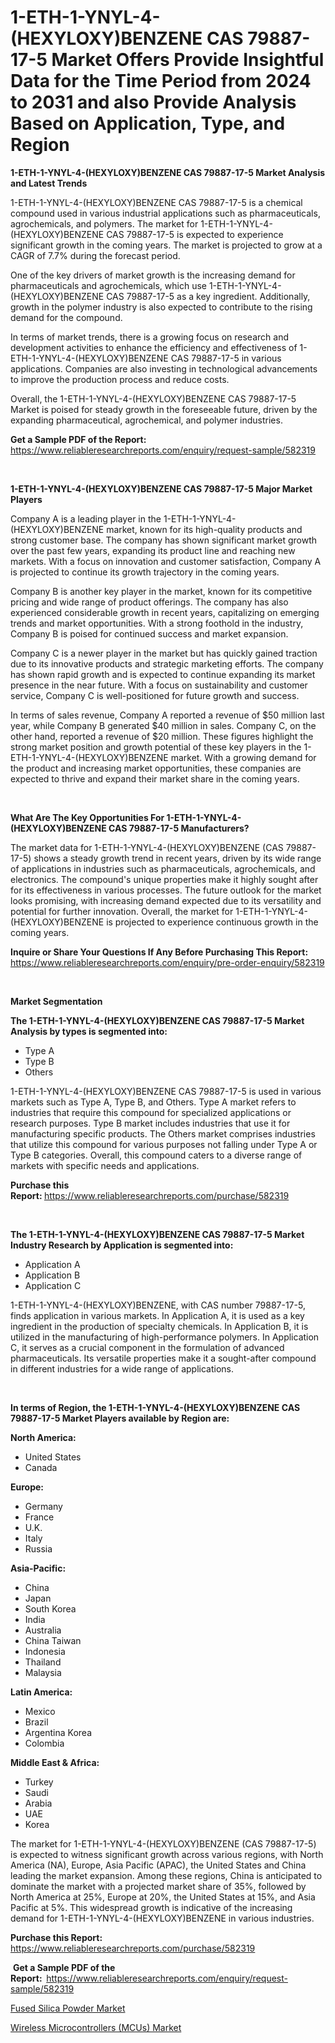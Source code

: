 <p><h1>1-ETH-1-YNYL-4-(HEXYLOXY)BENZENE CAS 79887-17-5 Market Offers Provide Insightful Data for the Time Period from 2024 to 2031 and also Provide Analysis Based on Application, Type, and Region</h1></p><p><strong>1-ETH-1-YNYL-4-(HEXYLOXY)BENZENE CAS 79887-17-5 Market Analysis and Latest Trends</strong></p>
<p><p>1-ETH-1-YNYL-4-(HEXYLOXY)BENZENE CAS 79887-17-5 is a chemical compound used in various industrial applications such as pharmaceuticals, agrochemicals, and polymers. The market for 1-ETH-1-YNYL-4-(HEXYLOXY)BENZENE CAS 79887-17-5 is expected to experience significant growth in the coming years. The market is projected to grow at a CAGR of 7.7% during the forecast period.</p><p>One of the key drivers of market growth is the increasing demand for pharmaceuticals and agrochemicals, which use 1-ETH-1-YNYL-4-(HEXYLOXY)BENZENE CAS 79887-17-5 as a key ingredient. Additionally, growth in the polymer industry is also expected to contribute to the rising demand for the compound.</p><p>In terms of market trends, there is a growing focus on research and development activities to enhance the efficiency and effectiveness of 1-ETH-1-YNYL-4-(HEXYLOXY)BENZENE CAS 79887-17-5 in various applications. Companies are also investing in technological advancements to improve the production process and reduce costs.</p><p>Overall, the 1-ETH-1-YNYL-4-(HEXYLOXY)BENZENE CAS 79887-17-5 Market is poised for steady growth in the foreseeable future, driven by the expanding pharmaceutical, agrochemical, and polymer industries.</p></p>
<p><strong>Get a Sample PDF of the Report:&nbsp;</strong> <a href="https://www.reliableresearchreports.com/enquiry/request-sample/582319">https://www.reliableresearchreports.com/enquiry/request-sample/582319</a></p>
<p>&nbsp;</p>
<p><strong>1-ETH-1-YNYL-4-(HEXYLOXY)BENZENE CAS 79887-17-5 Major Market Players</strong></p>
<p><p>Company A is a leading player in the 1-ETH-1-YNYL-4-(HEXYLOXY)BENZENE market, known for its high-quality products and strong customer base. The company has shown significant market growth over the past few years, expanding its product line and reaching new markets. With a focus on innovation and customer satisfaction, Company A is projected to continue its growth trajectory in the coming years.</p><p>Company B is another key player in the market, known for its competitive pricing and wide range of product offerings. The company has also experienced considerable growth in recent years, capitalizing on emerging trends and market opportunities. With a strong foothold in the industry, Company B is poised for continued success and market expansion.</p><p>Company C is a newer player in the market but has quickly gained traction due to its innovative products and strategic marketing efforts. The company has shown rapid growth and is expected to continue expanding its market presence in the near future. With a focus on sustainability and customer service, Company C is well-positioned for future growth and success.</p><p>In terms of sales revenue, Company A reported a revenue of $50 million last year, while Company B generated $40 million in sales. Company C, on the other hand, reported a revenue of $20 million. These figures highlight the strong market position and growth potential of these key players in the 1-ETH-1-YNYL-4-(HEXYLOXY)BENZENE market. With a growing demand for the product and increasing market opportunities, these companies are expected to thrive and expand their market share in the coming years.</p></p>
<p>&nbsp;</p>
<p><strong>What Are The Key Opportunities For 1-ETH-1-YNYL-4-(HEXYLOXY)BENZENE CAS 79887-17-5 Manufacturers?</strong></p>
<p><p>The market data for 1-ETH-1-YNYL-4-(HEXYLOXY)BENZENE (CAS 79887-17-5) shows a steady growth trend in recent years, driven by its wide range of applications in industries such as pharmaceuticals, agrochemicals, and electronics. The compound's unique properties make it highly sought after for its effectiveness in various processes. The future outlook for the market looks promising, with increasing demand expected due to its versatility and potential for further innovation. Overall, the market for 1-ETH-1-YNYL-4-(HEXYLOXY)BENZENE is projected to experience continuous growth in the coming years.</p></p>
<p><strong>Inquire or Share Your Questions If Any Before Purchasing This Report:</strong> <a href="https://www.reliableresearchreports.com/enquiry/pre-order-enquiry/582319">https://www.reliableresearchreports.com/enquiry/pre-order-enquiry/582319</a></p>
<p>&nbsp;</p>
<p><strong>Market Segmentation</strong></p>
<p><strong>The 1-ETH-1-YNYL-4-(HEXYLOXY)BENZENE CAS 79887-17-5 Market Analysis by types is segmented into:</strong></p>
<p><ul><li>Type A</li><li>Type B</li><li>Others</li></ul></p>
<p><p>1-ETH-1-YNYL-4-(HEXYLOXY)BENZENE CAS 79887-17-5 is used in various markets such as Type A, Type B, and Others. Type A market refers to industries that require this compound for specialized applications or research purposes. Type B market includes industries that use it for manufacturing specific products. The Others market comprises industries that utilize this compound for various purposes not falling under Type A or Type B categories. Overall, this compound caters to a diverse range of markets with specific needs and applications.</p></p>
<p><strong>Purchase this Report:&nbsp;</strong><a href="https://www.reliableresearchreports.com/purchase/582319">https://www.reliableresearchreports.com/purchase/582319</a></p>
<p>&nbsp;</p>
<p><strong>The 1-ETH-1-YNYL-4-(HEXYLOXY)BENZENE CAS 79887-17-5 Market Industry Research by Application is segmented into:</strong></p>
<p><ul><li>Application A</li><li>Application B</li><li>Application C</li></ul></p>
<p><p>1-ETH-1-YNYL-4-(HEXYLOXY)BENZENE, with CAS number 79887-17-5, finds application in various markets. In Application A, it is used as a key ingredient in the production of specialty chemicals. In Application B, it is utilized in the manufacturing of high-performance polymers. In Application C, it serves as a crucial component in the formulation of advanced pharmaceuticals. Its versatile properties make it a sought-after compound in different industries for a wide range of applications.</p></p>
<p>&nbsp;</p>
<p><strong>In terms of Region, the 1-ETH-1-YNYL-4-(HEXYLOXY)BENZENE CAS 79887-17-5 Market Players available by Region are:</strong></p>
<p>
    <p> <strong> North America: </strong>
        <ul>
            <li>United States</li>
            <li>Canada</li>
        </ul>
        </p> 
    <p> <strong> Europe: </strong>
        <ul>
            <li>Germany</li>
            <li>France</li>
            <li>U.K.</li>
            <li>Italy</li>
            <li>Russia</li>
        </ul>
        </p> 
    <p> <strong> Asia-Pacific: </strong>
        <ul>
            <li>China</li>
            <li>Japan</li>
            <li>South Korea</li>
            <li>India</li>
            <li>Australia</li>
            <li>China Taiwan</li>
            <li>Indonesia</li>
            <li>Thailand</li>
            <li>Malaysia</li>
        </ul>
        </p> 
    <p> <strong> Latin America: </strong>
        <ul>
            <li>Mexico</li>
            <li>Brazil</li>
            <li>Argentina Korea</li>
            <li>Colombia</li>
        </ul>
        </p> 
    <p> <strong> Middle East & Africa: </strong>
        <ul>
            <li>Turkey</li>
            <li>Saudi</li>
            <li>Arabia</li>
            <li>UAE</li>
            <li>Korea</li>
        </ul>
    </p>
    </p>
<p><p>The market for 1-ETH-1-YNYL-4-(HEXYLOXY)BENZENE (CAS 79887-17-5) is expected to witness significant growth across various regions, with North America (NA), Europe, Asia Pacific (APAC), the United States and China leading the market expansion. Among these regions, China is anticipated to dominate the market with a projected market share of 35%, followed by North America at 25%, Europe at 20%, the United States at 15%, and Asia Pacific at 5%. This widespread growth is indicative of the increasing demand for 1-ETH-1-YNYL-4-(HEXYLOXY)BENZENE in various industries.</p></p>
<p><strong>Purchase this Report: </strong><a href="https://www.reliableresearchreports.com/purchase/582319">https://www.reliableresearchreports.com/purchase/582319</a></p>
<p>&nbsp;<strong>Get a Sample PDF of the Report:&nbsp;&nbsp;</strong><a href="https://www.reliableresearchreports.com/enquiry/request-sample/582319">https://www.reliableresearchreports.com/enquiry/request-sample/582319</a></p>
<p><strong></strong></p>
<p><p><a href="https://issuu.com/reportprime-2/docs/fused-silica-powder-market-size-2030.pptx">Fused Silica Powder Market</a></p><p><a href="https://issuu.com/reportprime-2/docs/wireless-microcontrollers-mcus-market-size-2030.pp">Wireless Microcontrollers (MCUs) Market</a></p></p>